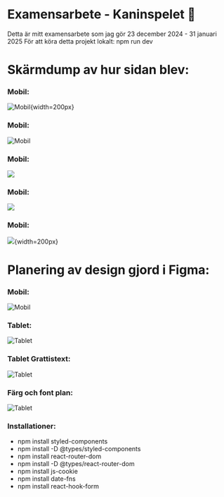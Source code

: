 # Examensarbete - Kaninspelet 🐰
Detta är mitt examensarbete som jag gör 23 december 2024 - 31 januari 2025
För att köra detta projekt lokalt: npm run dev 



# Skärmdump av hur sidan blev:

### Mobil:
![Mobil](/src/assets/img/screenshots/Finished/mobile1.jpg){width=200px}
### Mobil:
![Mobil](/src/assets/img/screenshots/Finished/mobile2.jpg)
### Mobil:
![](/src/assets/img/screenshots/Finished/mobile3.jpg)
### Mobil:
![](/src/assets/img/screenshots/Finished/mobile4.jpg)
### Mobil:
![](/src/assets/img/screenshots/Finished/mobile5.jpg){width=200px}


# Planering av design gjord i Figma:

### Mobil:
![Mobil](/src/assets/img/screenshots/Figma/mobile_version.png)
### Tablet:
![Tablet](/src/assets/img/screenshots/Figma/tablet_version2.png)
### Tablet Grattistext:
![Tablet](/src/assets/img/screenshots/Figma/tablet_grattis.png)
### Färg och font plan:
![Tablet](/src/assets/img/screenshots/Figma/ColorPlan.png)


### Installationer:

- npm install styled-components
- npm install -D @types/styled-components
- npm install react-router-dom
- npm install -D @types/react-router-dom
- npm install js-cookie
- npm install date-fns
- npm install react-hook-form


